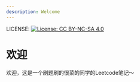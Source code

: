 ```yaml
---
description: Welcome
---
```


LICENSE: [![License: CC BY-NC-SA 4.0](https://licensebuttons.net/l/by-nc-sa/4.0/80x15.png)](https://creativecommons.org/licenses/by-nc-sa/4.0/)

# 欢迎

欢迎，这是一个刷题刷的很菜的同学的Leetcode笔记～

